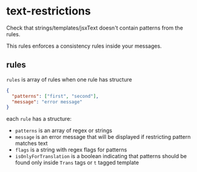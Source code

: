 # text-restrictions

Check that strings/templates/jsxText doesn't contain patterns from the rules.

This rules enforces a consistency rules inside your messages.

## rules

`rules` is array of rules when one rule has structure

```json
{
  "patterns": ["first", "second"],
  "message": "error message"
}
```

each `rule` has a structure:

- `patterns` is an array of regex or strings
- `message` is an error message that will be displayed if restricting pattern matches text
- `flags` is a string with regex flags for patterns
- `isOnlyForTranslation` is a boolean indicating that patterns should be found only inside `Trans` tags or `t` tagged template

